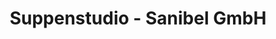 ---
title: "Suppenstudio - Sanibel GmbH"
url: /klagenfurt-am-woerthersee/suppenstudio-sanibel-gmbh/
shop: Lebensmittel
---
